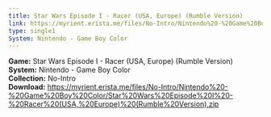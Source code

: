 ```yaml
---
title: Star Wars Episode I - Racer (USA, Europe) (Rumble Version)
link: https://myrient.erista.me/files/No-Intro/Nintendo%20-%20Game%20Boy%20Color/Star%20Wars%20Episode%20I%20-%20Racer%20(USA,%20Europe)%20(Rumble%20Version).zip
type: single1
System: Nintendo - Game Boy Color
---
```

<b>Game:</b> Star Wars Episode I - Racer (USA, Europe) (Rumble Version)<br>
<b>System:</b> Nintendo - Game Boy Color<br>
<b>Collection:</b> No-Intro<br>
<b>Download:</b> https://myrient.erista.me/files/No-Intro/Nintendo%20-%20Game%20Boy%20Color/Star%20Wars%20Episode%20I%20-%20Racer%20(USA,%20Europe)%20(Rumble%20Version).zip